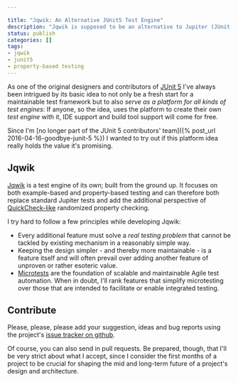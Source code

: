 ```yaml
---

title: "Jqwik: An Alternative JUnit5 Test Engine"
description: "Jqwik is supposed to be an alternative to Jupiter (JUnit 5's default). I'm building it from the ground up."
status: publish
categories: []
tags:
- jqwik
- junit5
- property-based testing
---
```

As one of the original designers and contributors of [JUnit 5](https://github.com/junit-team/junit5)
I've always been intrigued by its basic idea to not only be a fresh start for a maintainable test framework
but to also _serve as a platform for all kinds of test engines_:
If anyone, so the idea, uses the platform to create their own _test engine_ with it,
IDE support and build tool support will come for free.

Since I'm [no longer part of the JUnit 5 contributors' team]({% post_url 2016-04-16-goodbye-junit-5 %})
I wanted to try out if this platform idea really holds the value it's promising.

## Jqwik

[Jqwik](https://jqwik.net/) is a test engine of its own; built from the ground up.
It focuses on both example-based and property-based testing and
can therefore both replace standard Jupiter tests and add the additional
perspective of [QuickCheck-like](https://en.wikipedia.org/wiki/QuickCheck)
randomized property checking.

I try hard to follow a few principles while developing Jqwik:

- Every additional feature must solve a _real testing problem_ that cannot be
  tackled by existing mechanism in a reasonably simple way.
- Keeping the design simpler - and thereby more maintainable - is a feature
  itself and will often prevail over adding another feature of unproven or rather
  esoteric value.
- [Microtests](https://www.industriallogic.com/blog/history-microtests/)
  are the foundation of scalable and maintainable Agile test automation.
  When in doubt, I'll rank features that simplify microtesting over those that
  are intended to facilitate or enable integrated testing.

## Contribute

Please, please, please add your suggestion, ideas and bug reports using the project's
[issue tracker on github](https://github.com/jlink/jqwik/issues).

Of course, you can also send in pull requests. Be prepared, though, that
I'll be very strict about what I accept, since I consider
the first months of a project to be crucial for shaping the mid and long-term
future of a project's design and architecture.
